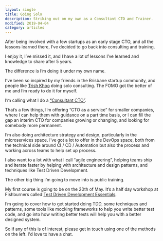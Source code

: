 ```yaml
---
layout: single
title: Going Solo
description: Striking out on my own as a Consultant CTO and Trainer.
modified: 2019-04-04
category: articles
---
```



After being involved with a few startups as an early stage CTO, and all the lessons learned there, I’ve decided to go back into consulting and training.

I enjoy it, I’ve missed it, and I have a lot of lessons I’ve learned and knowledge to share after 5 years.

The difference is I’m doing it under my own name.

I’ve been so inspired by my friends in the Brisbane startup community, and people like [Trish Khoo](https://trishkhoo.com/) doing solo consulting. The FOMO got the better of me and I’m ready to do it for myself.

I’m calling what I do a [“Consultant CTO”](/consulting).

That’s a few things, I’m offering “CTO as a service” for smaller companies, where I can help them with guidance on a part time basis, or I can fill the gap an interim CTO for companies growing or changing, and looking for somebody more permanent.

I’m also doing architecture strategy and design, particularly in the microservices space. I’ve got a lot to offer in the DevOps space, both from	the technical side around CI / CD / Automation but also the process and working across teams to help set up process.

I also want to a lot with what I call “agile engineering”, helping teams ship and iterate faster by helping with architecture and design patterns, and techniques like Test Driven Development.

The other big thing I’m going to move into is public training.

My first course is going to be on the 20th of May. It’s a half day workshop at Fishburners called [Test Driven Development Essentials](/training/tdd-essentials/).

I’m going to cover how to get started doing TDD, some techniques and patterns, some tools like mocking frameworks to help you write better test code, and go into how writing better tests will help you with a better designed system.

So if any of this is of interest, please get in touch using one of the methods on the left. I'd love to have a chat.